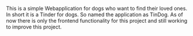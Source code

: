 This is a simple Webapplication for dogs who want to find their loved ones. In short it is a Tinder for dogs. So named the application as TinDog. As of now there is only the frontend functionality for this project and still working to improve this project.
